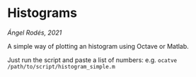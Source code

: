 # Histograms

*Ángel Rodés, 2021*

A simple way of plotting an histogram using Octave or Matlab.

Just run the script and paste a list of numbers: e.g. ```ocatve /path/to/script/histogram_simple.m```
